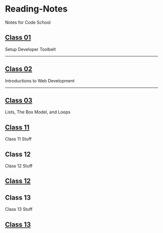 # Reading-Notes

Notes for Code School

## [Class 01](Class01/classnotes_01.md)

Setup Developer Toolbelt

---

## [Class 02](Class02/classnotes_02.md)

Introductions to Web Development

---

## [Class 03](Class03/classnotes_03.md)

Lists, The Box Model, and Loops















## [Class 11](Class11/notes_11.md)

Class 11 Stuff

## Class 12

Class 12 Stuff

## [Class 12](Class12/notes_12.md)

## Class 13

Class 13 Stuff

## [Class 13](Class13/notes_13.md)

